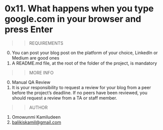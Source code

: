 # 0x11. What happens when you type google.com in your browser and press Enter

>>REQUIREMENTS
0. You can post your blog post on the platform of your choice, LinkedIn or Medium are good ones
1. A README.md file, at the root of the folder of the project, is mandatory

>>MORE INFO
0. Manual QA Review<br>
1. It is your responsibility to request a review for your blog from a peer before the project’s deadline. If no peers have been reviewed, you should request a review from a TA or staff member.

>>AUTHOR
1. Omowunmi Kamiludeen
2. balikiskamil@gmail.com
